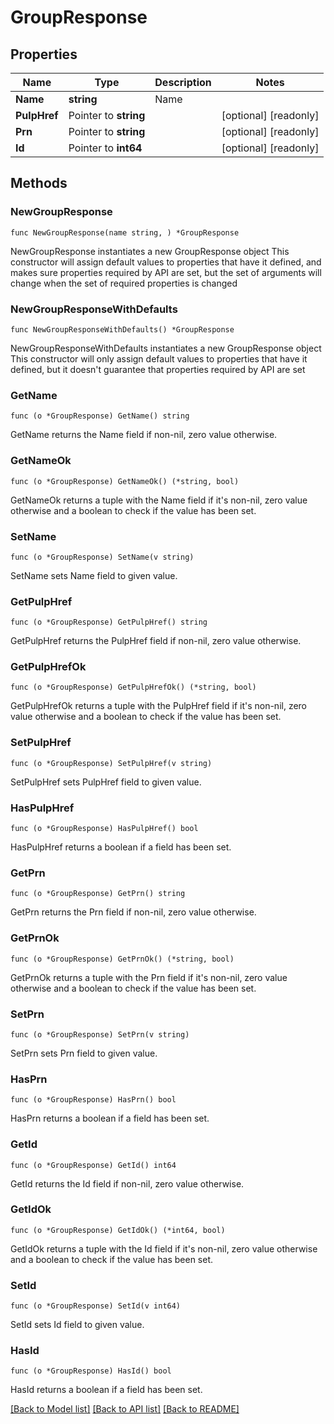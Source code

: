 # GroupResponse

## Properties

Name | Type | Description | Notes
------------ | ------------- | ------------- | -------------
**Name** | **string** | Name | 
**PulpHref** | Pointer to **string** |  | [optional] [readonly] 
**Prn** | Pointer to **string** |  | [optional] [readonly] 
**Id** | Pointer to **int64** |  | [optional] [readonly] 

## Methods

### NewGroupResponse

`func NewGroupResponse(name string, ) *GroupResponse`

NewGroupResponse instantiates a new GroupResponse object
This constructor will assign default values to properties that have it defined,
and makes sure properties required by API are set, but the set of arguments
will change when the set of required properties is changed

### NewGroupResponseWithDefaults

`func NewGroupResponseWithDefaults() *GroupResponse`

NewGroupResponseWithDefaults instantiates a new GroupResponse object
This constructor will only assign default values to properties that have it defined,
but it doesn't guarantee that properties required by API are set

### GetName

`func (o *GroupResponse) GetName() string`

GetName returns the Name field if non-nil, zero value otherwise.

### GetNameOk

`func (o *GroupResponse) GetNameOk() (*string, bool)`

GetNameOk returns a tuple with the Name field if it's non-nil, zero value otherwise
and a boolean to check if the value has been set.

### SetName

`func (o *GroupResponse) SetName(v string)`

SetName sets Name field to given value.


### GetPulpHref

`func (o *GroupResponse) GetPulpHref() string`

GetPulpHref returns the PulpHref field if non-nil, zero value otherwise.

### GetPulpHrefOk

`func (o *GroupResponse) GetPulpHrefOk() (*string, bool)`

GetPulpHrefOk returns a tuple with the PulpHref field if it's non-nil, zero value otherwise
and a boolean to check if the value has been set.

### SetPulpHref

`func (o *GroupResponse) SetPulpHref(v string)`

SetPulpHref sets PulpHref field to given value.

### HasPulpHref

`func (o *GroupResponse) HasPulpHref() bool`

HasPulpHref returns a boolean if a field has been set.

### GetPrn

`func (o *GroupResponse) GetPrn() string`

GetPrn returns the Prn field if non-nil, zero value otherwise.

### GetPrnOk

`func (o *GroupResponse) GetPrnOk() (*string, bool)`

GetPrnOk returns a tuple with the Prn field if it's non-nil, zero value otherwise
and a boolean to check if the value has been set.

### SetPrn

`func (o *GroupResponse) SetPrn(v string)`

SetPrn sets Prn field to given value.

### HasPrn

`func (o *GroupResponse) HasPrn() bool`

HasPrn returns a boolean if a field has been set.

### GetId

`func (o *GroupResponse) GetId() int64`

GetId returns the Id field if non-nil, zero value otherwise.

### GetIdOk

`func (o *GroupResponse) GetIdOk() (*int64, bool)`

GetIdOk returns a tuple with the Id field if it's non-nil, zero value otherwise
and a boolean to check if the value has been set.

### SetId

`func (o *GroupResponse) SetId(v int64)`

SetId sets Id field to given value.

### HasId

`func (o *GroupResponse) HasId() bool`

HasId returns a boolean if a field has been set.


[[Back to Model list]](../README.md#documentation-for-models) [[Back to API list]](../README.md#documentation-for-api-endpoints) [[Back to README]](../README.md)



